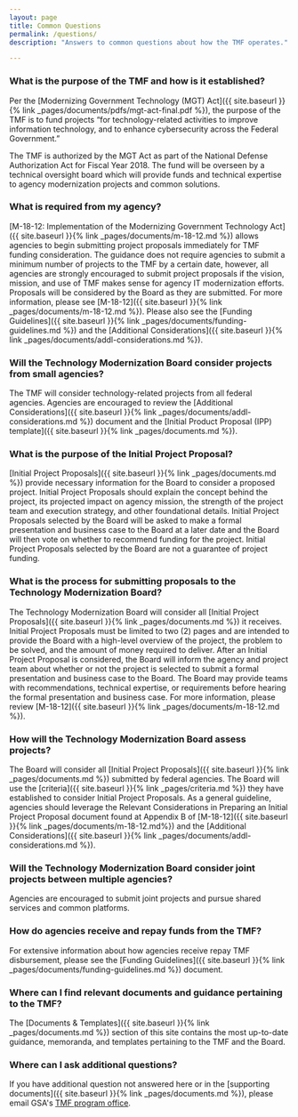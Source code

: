```yaml
---
layout: page
title: Common Questions
permalink: /questions/
description: "Answers to common questions about how the TMF operates."

---
```


### What is the purpose of the TMF and how is it established?

Per the [Modernizing Government Technology (MGT) Act]({{ site.baseurl }}{% link _pages/documents/pdfs/mgt-act-final.pdf %}), the purpose of the TMF is to fund projects “for technology-related activities to improve information technology, and to enhance cybersecurity across the Federal Government.”

The TMF is authorized by the MGT Act as part of the National Defense Authorization Act for Fiscal Year 2018. The fund will be overseen by a technical oversight board which will provide funds and technical expertise to agency modernization projects and common solutions.

### What is required from my agency?
[M-18-12: Implementation of the Modernizing Government Technology Act]({{ site.baseurl }}{% link _pages/documents/m-18-12.md %}) allows agencies to begin submitting project proposals immediately for TMF funding consideration. The guidance does not require agencies to submit a minimum number of projects to the TMF by a certain date, however, all agencies are strongly encouraged to submit project proposals if the vision, mission, and use of TMF makes sense for agency IT modernization efforts. Proposals will be considered by the Board as they are submitted. For more information, please see [M-18-12]({{ site.baseurl }}{% link _pages/documents/m-18-12.md %}). Please also see the [Funding Guidelines]({{ site.baseurl }}{% link _pages/documents/funding-guidelines.md %}) and the [Additional Considerations]({{ site.baseurl }}{% link _pages/documents/addl-considerations.md %}).

### Will the Technology Modernization Board consider projects from small agencies?
The TMF will consider technology-related projects from all federal agencies. Agencies are encouraged to review the [Additional Considerations]({{ site.baseurl }}{% link _pages/documents/addl-considerations.md %}) document and the [Initial Product Proposal (IPP) template]({{ site.baseurl }}{% link _pages/documents.md %}).

### What is the purpose of the Initial Project Proposal?
[Initial Project Proposals]({{ site.baseurl }}{% link _pages/documents.md %}) provide necessary information for the Board to consider a proposed project. Initial Project Proposals should explain the concept behind the project, its projected impact on agency mission, the strength of the project team and execution strategy, and other foundational details. Initial Project Proposals selected by the Board will be asked to make a formal presentation and business case to the Board at a later date and the Board will then vote on whether to recommend funding for the project. Initial Project Proposals selected by the Board are not a guarantee of project funding.

### What is the process for submitting proposals to the Technology Modernization Board?
The Technology Modernization Board will consider all [Initial Project Proposals]({{ site.baseurl }}{% link _pages/documents.md %}) it receives. Initial Project Proposals must be limited to two (2) pages and are intended to provide the Board with a high-level overview of the project, the problem to be solved, and the amount of money required to deliver. After an Initial Project Proposal is considered, the Board will inform the agency and project team about whether or not the project is selected to submit a formal presentation and business case to the Board. The Board may provide teams with recommendations, technical expertise, or requirements before hearing the formal presentation and business case. For more information, please review [M-18-12]({{ site.baseurl }}{% link _pages/documents/m-18-12.md %}).

### How will the Technology Modernization Board assess projects?
The Board will consider all [Initial Project Proposals]({{ site.baseurl }}{% link _pages/documents.md %}) submitted by federal agencies. The Board will use the [criteria]({{ site.baseurl }}{% link _pages/criteria.md %}) they have established to consider Initial Project Proposals. As a general guideline, agencies should leverage the Relevant Considerations in Preparing an Initial Project Proposal document found at Appendix B of [M-18-12]({{ site.baseurl }}{% link _pages/documents/m-18-12.md%}) and the [Additional Considerations]({{ site.baseurl }}{% link _pages/documents/addl-considerations.md %}).

### Will the Technology Modernization Board consider joint projects between multiple agencies?
Agencies are encouraged to submit joint projects and pursue shared services and common platforms.

### How do agencies receive and repay funds from the TMF?
For extensive information about how agencies receive repay TMF disbursement, please see the [Funding Guidelines]({{ site.baseurl }}{% link _pages/documents/funding-guidelines.md %}) document.

### Where can I find relevant documents and guidance pertaining to the TMF?
The [Documents & Templates]({{ site.baseurl }}{% link _pages/documents.md %}) section of this site contains the most up-to-date guidance, memoranda, and templates pertaining to the TMF and the Board.

### Where can I ask additional questions?
If you have additional question not answered here or in the [supporting documents]({{ site.baseurl }}{% link _pages/documents.md %}), please email GSA's [TMF program office](mailto:tmf@gsa.gov).
